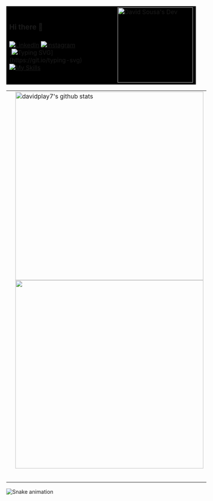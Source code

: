 <table  style="border:none; position: relative; background-color: black;">
    <tr>
      <td>
        
### Hi there 👋
###
[![LinkedIn](https://img.shields.io/badge/LinkedIn-000?style=for-the-badge&logo=linkedin&logoColor=0E76A8)](https://www.linkedin.com/in/david-sousa-da-silva/)
[![Instagram](https://img.shields.io/badge/Instagram-000?style=for-the-badge&logo=instagram)](https://www.instagram.com/davidsousa.dev/)          
[![Typing SVG](https://readme-typing-svg.demolab.com/?lines=Full+Stack+Developer+Jr.)](https://git.io/typing-svg)
[![My Skills](https://skillicons.dev/icons?i=html,css,js,python,php,nodejs,java,react)](https://skillicons.dev)
      </td>
      <td width="180">
        <a href="https://github.com/davidplay7">
          <img src="https://www.tramaweb.com.br/wp-content/uploads/2019/10/f6719fd6-tenor.gif" width="200" alt="David Sousa's Dev"/>
        </a>
      </td>
    </tr>
</table>



<table cellspacing="0" cellpadding="0" style="width: fit-content; border:0; max-width: fit-content">
        <tr>
                <td>
                        <!-- <a href="https://app.daily.dev/davidplay7">
                               <img src="https://api.daily.dev/devcards/2d7ef0c6132e4f9aabb9c817d8867029.png?r=gsg" width="500" alt="David Sousa's Dev Card"/>
                        </a>-->
                </td>
                <td>
                        <table style="width: fit-content; border:0;">
                                <tr>
                                        <a href="https://github.com/davidsousadev">
                                               <img src="https://github-readme-stats.vercel.app/api?username=davidsousadev&show_icons=true&theme=radical&include_all_commits=true"
                                                        alt="davidplay7's github stats" width="500"/>
                                        </a> 
                                </tr>
                          <br/>
                                <tr> 
                                              <a href="https://github.com/davidsousadev">
                                                                   <img src="https://github-readme-stats.vercel.app/api/top-langs/?username=davidsousadev&layout=donut&theme=dark&hide_border=true&langs_count=6"
                                                                          width="500" /></a>
                                </tr>
                        </table>
                </td>
        </tr>
</table>
<img src="snake.svg" alt="Snake animation" />
